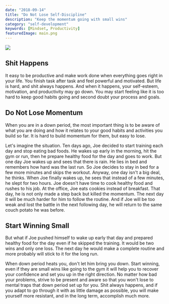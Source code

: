 ```yaml
---
date: "2018-09-14"
title: "Do Not Lose Self-Discipline"
description: "Keep the momentum going with small wins"
category: "self-development"
keywords: [Mindset, Productivity]
featuredImage: main.png
---
```


![](/main.png)

## Shit Happens

It easy to be productive and make work done when everything goes right
in your life. You finish task after task and feel powerful and
motivated. But life is hard, and shit always happens. And when it
happens, your self-esteem, motivation, and productivity may go down. You
may start feeling like it is too hard to keep good habits going and
second doubt your process and goals.

## Do Not Lose Momentum

When you are in a down period, the most important thing is to be aware
of what you are doing and how it relates to your good habits and
activities you build so far. It is hard to build momentum for them, but
easy to lose.

Let's imagine the situation. Ten days ago, Joe decided to start training
each day and stop eating bad foods. He wakes up early in the morning,
hit the gym or run, then he prepare healthy food for the day and goes to
work. But one day Joe wakes up and sees that there is rain. He lies in
bed and remembers how hard was the last run. So Joe decides to stay in
bed for a few more minutes and skips the workout. Anyway, one day isn't
a big deal, he thinks. When Joe finally wakes up, he sees that instead
of a few minutes, he slept for two hours. Joe doesn't have time to cook
healthy food and rushes to his job. At the office, Joe eats cookies
instead of breakfast. That day, he is not only made a step back but
killed the momentum. The next day it will be much harder for him to
follow the routine. And if Joe will be too weak and lost the battle in
the next following day, he will return to the same couch potato he was
before.

## Start Winning Small

But what if Joe pushed himself to wake up early that day and prepared
healthy food for the day even if he skipped the training. It would be
two wins and only one loss. The next day he would make a complete
routine and more probably will stick to it for the long run.

When down period heats you, don't let him bring you down. Start winning,
even if they are small wins like going to the gym it will help you to
recover your confidence and set you up in the right direction. No matter
how bad your problems, strive to be present and aware so that you won't
lose to mental traps that down period set up for you. Shit always
happens, and if you adapt to go through it with as little damage as
possible, you will make yourself more resistant, and in the long term,
accomplish much more.
